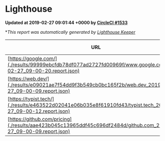 
# Lighthouse

**Updated at 2019-02-27 09:01:44 +0000 by [CircleCI #1533](https://circleci.com/gh/ItinerisLtd/lighthouse-keeper-example/1533)**

**This report was automatically generated by [Lighthouse Keeper](https://github.com/itinerisltd/lighthouse-keeper)*

| URL | Performance | Accessibility | Best Practices | SEO | PWA | Updated At |
| --- | --- | --- | --- | --- | --- | --- |
| [https://google.com/](./results/99999ebcfdb78df077ad2727fd00969f/www.google.com_2019-02-27_09-00-20.report.json) | 0.95 | 0.71 | 0.93 | 0.8 | 0.58 | 2019-02-27T09:00:20.830Z |
| [https://web.dev/](./results/e09021ae7f54dd9f3b549cb0bc165f2b/web.dev_2019-02-27_09-00-09.report.json) | 0.97 | 0.93 | 0.93 | 0.91 | 1 | 2019-02-27T09:00:09.799Z |
| [https://typist.tech/](./results/e463522d02041e06b035e8f61910fd43/typist.tech_2019-02-27_09-00-12.report.json) | 1 |  |  |  |  | 2019-02-27T09:00:12.702Z |
| [https://github.com/pricing](./results/aae423b045c13965ddf45c696df2484d/github.com_2019-02-27_09-00-09.report.json) | 0.8 | 0.89 | 0.93 | 0.9 | 0.58 | 2019-02-27T09:00:09.926Z |
